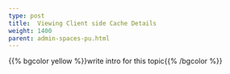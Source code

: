 ```yaml
---
type: post
title:  Viewing Client side Cache Details
weight: 1400
parent: admin-spaces-pu.html
---
```

 
 
{{% bgcolor yellow %}}write intro for this topic{{% /bgcolor %}}

 

  